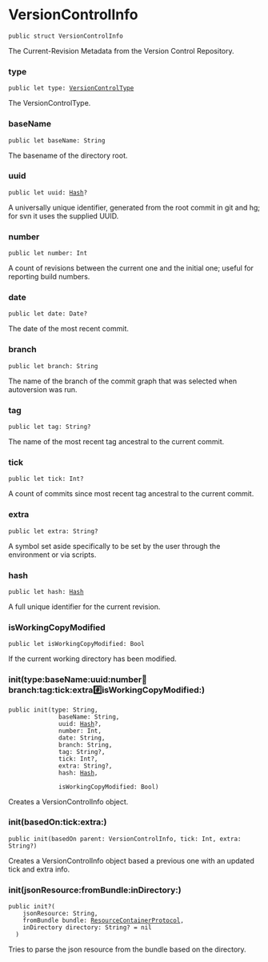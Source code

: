 # VersionControlInfo
<pre class="highlight"><code><span class="kd">public</span> <span class="kd">struct</span> <span class="kt">VersionControlInfo</span></code></pre>

<p>The Current-Revision Metadata from the Version Control Repository.</p>

### type
<pre class="highlight"><code><span class="kd">public</span> <span class="k">let</span> <span class="nv">type</span><span class="p">:</span> <span class="kt"><a href="../Enums/VersionControlType.md">VersionControlType</a></span></code></pre>

<p>The VersionControlType.</p>

### baseName
<pre class="highlight"><code><span class="kd">public</span> <span class="k">let</span> <span class="nv">baseName</span><span class="p">:</span> <span class="kt">String</span></code></pre>

<p>The basename of the directory root.</p>

### uuid
<pre class="highlight"><code><span class="kd">public</span> <span class="k">let</span> <span class="nv">uuid</span><span class="p">:</span> <span class="kt"><a href="../Structs/Hash.md">Hash</a></span><span class="p">?</span></code></pre>

<p>A universally unique identifier, generated from the root commit in git and hg;
for svn it uses the supplied UUID.</p>

### number
<pre class="highlight"><code><span class="kd">public</span> <span class="k">let</span> <span class="nv">number</span><span class="p">:</span> <span class="kt">Int</span></code></pre>

<p>A count of revisions between the current one and the initial one; useful for reporting build numbers.</p>

### date
<pre class="highlight"><code><span class="kd">public</span> <span class="k">let</span> <span class="nv">date</span><span class="p">:</span> <span class="kt">Date</span><span class="p">?</span></code></pre>

<p>The date of the most recent commit.</p>

### branch
<pre class="highlight"><code><span class="kd">public</span> <span class="k">let</span> <span class="nv">branch</span><span class="p">:</span> <span class="kt">String</span></code></pre>

<p>The name of the branch of the commit graph that was selected when autoversion was run.</p>

### tag
<pre class="highlight"><code><span class="kd">public</span> <span class="k">let</span> <span class="nv">tag</span><span class="p">:</span> <span class="kt">String</span><span class="p">?</span></code></pre>

<p>The name of the most recent tag ancestral to the current commit.</p>

### tick
<pre class="highlight"><code><span class="kd">public</span> <span class="k">let</span> <span class="nv">tick</span><span class="p">:</span> <span class="kt">Int</span><span class="p">?</span></code></pre>

<p>A count of commits since most recent tag ancestral to the current commit.</p>

### extra
<pre class="highlight"><code><span class="kd">public</span> <span class="k">let</span> <span class="nv">extra</span><span class="p">:</span> <span class="kt">String</span><span class="p">?</span></code></pre>

<p>A symbol set aside specifically to be set by the user through the environment or via scripts.</p>

### hash
<pre class="highlight"><code><span class="kd">public</span> <span class="k">let</span> <span class="nv">hash</span><span class="p">:</span> <span class="kt"><a href="../Structs/Hash.md">Hash</a></span></code></pre>

<p>A full unique identifier for the current revision.</p>

### isWorkingCopyModified
<pre class="highlight"><code><span class="kd">public</span> <span class="k">let</span> <span class="nv">isWorkingCopyModified</span><span class="p">:</span> <span class="kt">Bool</span></code></pre>

<p>If the current working directory has been modified.</p>

### init(type:baseName:uuid:number:date:branch:tag:tick:extra:hash:isWorkingCopyModified:)
<pre class="highlight"><code><span class="kd">public</span> <span class="nf">init</span><span class="p">(</span><span class="nv">type</span><span class="p">:</span> <span class="kt">String</span><span class="p">,</span>
              <span class="nv">baseName</span><span class="p">:</span> <span class="kt">String</span><span class="p">,</span>
              <span class="nv">uuid</span><span class="p">:</span> <span class="kt"><a href="../Structs/Hash.md">Hash</a></span><span class="p">?,</span>
              <span class="nv">number</span><span class="p">:</span> <span class="kt">Int</span><span class="p">,</span>
              <span class="nv">date</span><span class="p">:</span> <span class="kt">String</span><span class="p">,</span>
              <span class="nv">branch</span><span class="p">:</span> <span class="kt">String</span><span class="p">,</span>
              <span class="nv">tag</span><span class="p">:</span> <span class="kt">String</span><span class="p">?,</span>
              <span class="nv">tick</span><span class="p">:</span> <span class="kt">Int</span><span class="p">?,</span>
              <span class="nv">extra</span><span class="p">:</span> <span class="kt">String</span><span class="p">?,</span>
              <span class="nv">hash</span><span class="p">:</span> <span class="kt"><a href="../Structs/Hash.md">Hash</a></span><span class="p">,</span>

              <span class="nv">isWorkingCopyModified</span><span class="p">:</span> <span class="kt">Bool</span><span class="p">)</span></code></pre>

<p>Creates a VersionControlInfo object.</p>

### init(basedOn:tick:extra:)
<pre class="highlight"><code><span class="kd">public</span> <span class="nf">init</span><span class="p">(</span><span class="n">basedOn</span> <span class="nv">parent</span><span class="p">:</span> <span class="kt">VersionControlInfo</span><span class="p">,</span> <span class="nv">tick</span><span class="p">:</span> <span class="kt">Int</span><span class="p">,</span> <span class="nv">extra</span><span class="p">:</span> <span class="kt">String</span><span class="p">?)</span></code></pre>

<p>Creates a VersionControlInfo object based a previous one with an updated tick and extra info.</p>

### init(jsonResource:fromBundle:inDirectory:)
<pre class="highlight"><code><span class="kd">public</span> <span class="nf">init</span><span class="p">?(</span>
    <span class="nv">jsonResource</span><span class="p">:</span> <span class="kt">String</span><span class="p">,</span>
    <span class="n">fromBundle</span> <span class="nv">bundle</span><span class="p">:</span> <span class="kt"><a href="../Protocols/ResourceContainerProtocol.md">ResourceContainerProtocol</a></span><span class="p">,</span>
    <span class="n">inDirectory</span> <span class="nv">directory</span><span class="p">:</span> <span class="kt">String</span><span class="p">?</span> <span class="o">=</span> <span class="kc">nil</span>
  <span class="p">)</span></code></pre>

<p>Tries to parse the json resource from the bundle based on the directory.</p>

